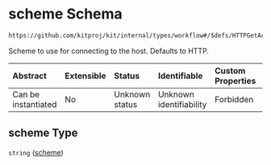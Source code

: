 # scheme Schema

```txt
https://github.com/kitproj/kit/internal/types/workflow#/$defs/HTTPGetAction/properties/scheme
```

Scheme to use for connecting to the host. Defaults to HTTP.

| Abstract            | Extensible | Status         | Identifiable            | Custom Properties | Additional Properties | Access Restrictions | Defined In                                                                      |
| :------------------ | :--------- | :------------- | :---------------------- | :---------------- | :-------------------- | :------------------ | :------------------------------------------------------------------------------ |
| Can be instantiated | No         | Unknown status | Unknown identifiability | Forbidden         | Allowed               | none                | [workflow.schema.json\*](../../out/workflow.schema.json "open original schema") |

## scheme Type

`string` ([scheme](workflow-defs-httpgetaction-properties-scheme.md))
